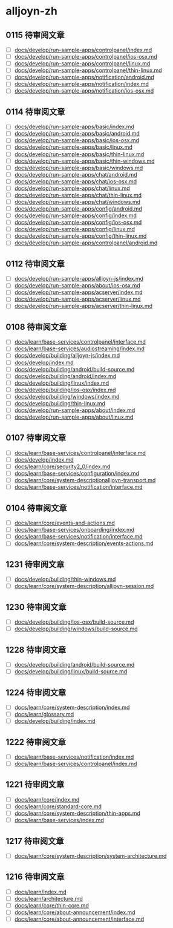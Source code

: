 # alljoyn-zh

## 0115 待审阅文章

* [ ] [docs/develop/run-sample-apps/controlpanel/index.md](docs/develop/run-sample-apps/controlpanel/index.md)
* [ ] [docs/develop/run-sample-apps/controlpanel/ios-osx.md](docs/develop/run-sample-apps/controlpanel/ios-osx.md)
* [ ] [docs/develop/run-sample-apps/controlpanel/linux.md](docs/develop/run-sample-apps/controlpanel/linux.md)
* [ ] [docs/develop/run-sample-apps/controlpanel/thin-linux.md](docs/develop/run-sample-apps/controlpanel/thin-linux.md)
* [ ] [docs/develop/run-sample-apps/notification/android.md](docs/develop/run-sample-apps/notification/android.md)
* [ ] [docs/develop/run-sample-apps/notification/index.md](docs/develop/run-sample-apps/notification/index.md)
* [ ] [docs/develop/run-sample-apps/notification/ios-osx.md](docs/develop/run-sample-apps/notification/ios-osx.md)

## 0114 待审阅文章

* [ ] [docs/develop/run-sample-apps/basic/index.md](docs/develop/run-sample-apps/basic/index.md)
* [ ] [docs/develop/run-sample-apps/basic/android.md](docs/develop/run-sample-apps/basic/android.md)
* [ ] [docs/develop/run-sample-apps/basic/ios-osx.md](docs/develop/run-sample-apps/basic/ios-osx.md)
* [ ] [docs/develop/run-sample-apps/basic/linux.md](docs/develop/run-sample-apps/basic/linux.md)
* [ ] [docs/develop/run-sample-apps/basic/thin-linux.md](docs/develop/run-sample-apps/basic/thin-linux.md)
* [ ] [docs/develop/run-sample-apps/basic/thin-windows.md](docs/develop/run-sample-apps/basic/thin-windows.md)
* [ ] [docs/develop/run-sample-apps/basic/windows.md](docs/develop/run-sample-apps/basic/windows.md)
* [ ] [docs/develop/run-sample-apps/chat/android.md](docs/develop/run-sample-apps/chat/android.md)
* [ ] [docs/develop/run-sample-apps/chat/ios-osx.md](docs/develop/run-sample-apps/chat/ios-osx.md)
* [ ] [docs/develop/run-sample-apps/chat/linux.md](docs/develop/run-sample-apps/chat/linux.md)
* [ ] [docs/develop/run-sample-apps/chat/thin-linux.md](docs/develop/run-sample-apps/chat/thin-linux.md)
* [ ] [docs/develop/run-sample-apps/chat/windows.md](docs/develop/run-sample-apps/chat/windows.md)
* [ ] [docs/develop/run-sample-apps/config/android.md](docs/develop/run-sample-apps/config/android.md)
* [ ] [docs/develop/run-sample-apps/config/index.md](docs/develop/run-sample-apps/config/index.md)
* [ ] [docs/develop/run-sample-apps/config/ios-osx.md](docs/develop/run-sample-apps/config/ios-osx.md)
* [ ] [docs/develop/run-sample-apps/config/linux.md](docs/develop/run-sample-apps/config/linux.md)
* [ ] [docs/develop/run-sample-apps/config/thin-linux.md](docs/develop/run-sample-apps/config/thin-linux.md)
* [ ] [docs/develop/run-sample-apps/controlpanel/android.md](docs/develop/run-sample-apps/controlpanel/android.md)

## 0112 待审阅文章

* [ ] [docs/develop/run-sample-apps/alljoyn-js/index.md](docs/develop/run-sample-apps/alljoyn-js/index.md)
* [ ] [docs/develop/run-sample-apps/about/ios-osx.md](docs/develop/run-sample-apps/about/ios-osx.md)
* [ ] [docs/develop/run-sample-apps/acserver/index.md](docs/develop/run-sample-apps/acserver/index.md)
* [ ] [docs/develop/run-sample-apps/acserver/linux.md](docs/develop/run-sample-apps/acserver/index.md)
* [ ] [docs/develop/run-sample-apps/acserver/thin-linux.md](docs/develop/run-sample-apps/acserver/index.md)

## 0108 待审阅文章

* [ ] [docs/learn/base-services/controlpanel/interface.md](docs/learn/base-services/controlpanel/interface.md)
* [ ] [docs/learn/base-services/audiostreaming/index.md](docs/learn/base-services/audiostreaming/index.md)
* [ ] [docs/develop/building/alljoyn-js/index.md](docs/develop/building/alljoyn-js/index.md)
* [ ] [docs/develop/index.md](docs/develop/index.md)
* [ ] [docs/develop/building/android/build-source.md](docs/develop/building/android/build-source.md)
* [ ] [docs/develop/building/android/index.md](docs/develop/building/android/index.md)
* [ ] [docs/develop/building/linux/index.md](docs/develop/building/linux/index.md)
* [ ] [docs/develop/building/ios-osx/index.md](docs/develop/building/ios-osx/index.md)
* [ ] [docs/develop/building/windows/index.md](docs/develop/building/windows/index.md)
* [ ] [docs/develop/building/thin-linux.md](docs/develop/building/thin-linux.md)
* [ ] [docs/develop/run-sample-apps/about/index.md](docs/develop/run-sample-apps/about/index.md)
* [ ] [docs/develop/run-sample-apps/about/linux.md](docs/develop/run-sample-apps/about/linux.md)

## 0107 待审阅文章

* [ ] [docs/learn/base-services/controlpanel/interface.md](docs/learn/base-services/controlpanel/interface.md)
* [ ] [docs/develop/index.md](docs/develop/index.md)
* [ ] [docs/learn/core/security2_0/index.md](docs/learn/core/security2_0/index.md)
* [ ] [docs/learn/base-services/configuration/index.md](docs/learn/base-services/configuration/index.md)
* [ ] [docs/learn/core/system-descriptionalljoyn-transport.md](docs/learn/core/system-descriptionalljoyn-transport.md)
* [ ] [docs/learn/base-services/notification/interface.md](docs/learn/base-services/notification/interface.md)

## 0104 待审阅文章

* [ ] [docs/learn/core/events-and-actions.md](docs/learn/core/events-and-actions.md)
* [ ] [docs/learn/base-services/onboarding/index.md](docs/learn/base-services/onboarding/index.md)
* [ ] [docs/learn/base-services/notification/interface.md](docs/learn/base-services/notification/interface.md)
* [ ] [docs/learn/core/system-description/events-actions.md](docs/learn/core/system-description/events-actions.md)

## 1231 待审阅文章

* [ ] [docs/develop/building/thin-windows.md](docs/develop/building/thin-windows.md)
* [ ] [docs/learn/core/system-description/alljoyn-session.md](docs/learn/core/system-description/alljoyn-session.md)

## 1230 待审阅文章

* [ ] [docs/develop/building/ios-osx/build-source.md](docs/develop/building/ios-osx/build-source.md)
* [ ] [docs/develop/building/windows/build-source.md](docs/develop/building/windows/build-source.md)

## 1228 待审阅文章

* [ ] [docs/develop/building/android/build-source.md](docs/develop/building/android/build-source.md)
* [ ] [docs/develop/building/linux/build-source.md](docs/develop/building/linux/build-source.md)

## 1224 待审阅文章

* [ ] [docs/learn/core/system-description/index.md](docs/learn/core/system-description/index.md)
* [ ] [docs/learn/glossary.md](docs/learn/glossary.md)
* [ ] [docs/develop/building/index.md](docs/develop/building/index.md)

## 1222 待审阅文章

* [ ] [docs/learn/base-services/notification/index.md](docs/learn/base-services/notification/index.md)
* [ ] [docs/learn/base-services/controlpanel/index.md](docs/learn/base-services/controlpanel/index.md)

## 1221 待审阅文章

* [ ] [docs/learn/core/index.md](docs/learn/core/index.md)
* [ ] [docs/learn/core/standard-core.md](docs/learn/core/standard-core.md)
* [ ] [docs/learn/core/system-description/thin-apps.md](docs/learn/core/system-description/thin-apps.md)
* [ ] [docs/learn/base-services/index.md](docs/learn/base-services/index.md)

## 1217 待审阅文章

* [ ] [docs/learn/core/system-description/system-architecture.md](docs/learn/core/system-description/system-architecture.md)

## 1216 待审阅文章

* [ ] [docs/learn/index.md](docs/learn/index.md)
* [ ] [docs/learn/architecture.md](docs/learn/architecture.md)
* [ ] [docs/learn/core/thin-core.md](docs/learn/core/thin-core.md)
* [ ] [docs/learn/core/about-announcement/index.md](docs/learn/core/about-announcement/index.md)
* [ ] [docs/learn/core/about-announcement/interface.md](docs/learn/core/about-announcement/interface.md)
